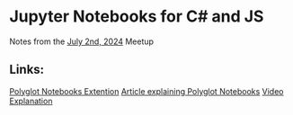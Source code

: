 # Jupyter Notebooks for C# and JS
Notes from the [July 2nd, 2024](https://www.meetup.com/floridajs/events/301598615) Meetup

## Links:
[Polyglot Notebooks Extention](https://marketplace.visualstudio.com/items?itemName=ms-dotnettools.dotnet-interactive-vscode)
[Article explaining Polyglot Notebooks](https://devblogs.microsoft.com/dotnet/dotnet-interactive-notebooks-is-now-polyglot-notebooks/)
[Video Explanation](https://newdevsguide.com/2022/12/14/polyglot-notebooks-csharp/)
